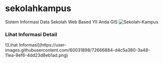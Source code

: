 # sekolahkampus
Sistem Informasi Data Sekolah Web Based YII Anda GIS 
![Sekolah-Kampus](https://user-images.githubusercontent.com/60031898/72666872-c24b6a00-3a48-11ea-99dd-4a655fae1d4d.jpg)
<h3>Lihat Informasi Detail</h3>
![Lihat Informasi](https://user-images.githubusercontent.com/60031898/72666884-d4c5a380-3a48-11ea-9ef6-4dd23d8eb1ad.png)
